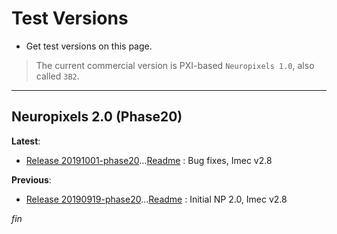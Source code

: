 # Test Versions

* Get test versions on this page.

>The current commercial version is PXI-based `Neuropixels 1.0`, also called `3B2`.

------

## Neuropixels 2.0 (Phase20)

**Latest**:

* [Release 20191001-phase20](../App/Release_v20191001-phase20.zip)...[Readme](../Readme/Readme_v20191001-phase20.txt) : Bug fixes, Imec v2.8

**Previous**:

* [Release 20190919-phase20](../App/Release_v20190919-phase20.zip)...[Readme](../Readme/Readme_v20190919-phase20.txt) : Initial NP 2.0, Imec v2.8


_fin_

